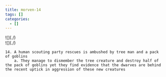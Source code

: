```yaml
---
title: morven-14
tags: []
categories:
  - []
---
```

<!-- more --><div class="embedded-image-left">![](./)</div><div class="embedded-image-right">![](./)</div>

	14. A human scouting party rescues is ambushed by tree man and a pack of goblins
		a. They manage to dismember the tree creature and destroy half of the pack of goblins yet they find evidence that the dwarves are behind the recent uptick in aggression of these new creatures